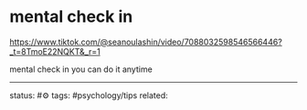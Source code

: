 # mental check in

https://www.tiktok.com/@seanoulashin/video/7088032598546566446?_t=8TmoE22NQKT&_r=1

mental check in
you can do it anytime

---
status: #⚙️ 
tags: #psychology/tips 
related: 
